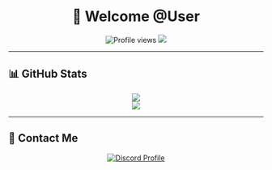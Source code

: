 <h1 align="center">👋 Welcome @User</h1>

<p align="center">
  <img src="https://komarev.com/ghpvc/?username=triggerbotten&label=Profile+Views" alt="Profile views" />
  <img src="https://img.shields.io/github/followers/triggerbotten?label=Followers&style=social" />
</p>

---

## 📊 GitHub Stats

<p align="center">
  <img src="https://github-readme-stats.vercel.app/api?username=triggerbotten&show_icons=true&theme=tokyonight" />
  <br>
  <img src="https://github-readme-stats.vercel.app/api/top-langs/?username=triggerbotten&layout=compact&theme=tokyonight" />
</p>

---

## 💬 Contact Me


<p align="center">
   <a href="https://discord.com/users/274714384423714816">
   <img src="https://lanyard-profile-readme.vercel.app/api/274714384423714816?bg=1f1f1f" alt="Discord Profile"/>
   </a>
</p>

